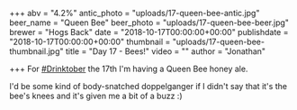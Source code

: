 +++
abv = "4.2%"
antic_photo = "uploads/17-queen-bee-antic.jpg"
beer_name = "Queen Bee"
beer_photo = "uploads/17-queen-bee-beer.jpg"
brewer = "Hogs Back"
date = "2018-10-17T00:00:00+00:00"
publishdate = "2018-10-17T00:00:00+00:00"
thumbnail = "uploads/17-queen-bee-thumbnail.jpg"
title = "Day 17 - Bees!"
video = ""
author = "Jonathan"

+++
For [#Drinktober](https://www.facebook.com/hashtag/drinktober?source=feed_text&epa=HASHTAG) the 17th I'm having a Queen Bee honey ale.

I'd be some kind of body-snatched doppelganger if I didn't say that it's the bee's knees and it's given me a bit of a buzz :)